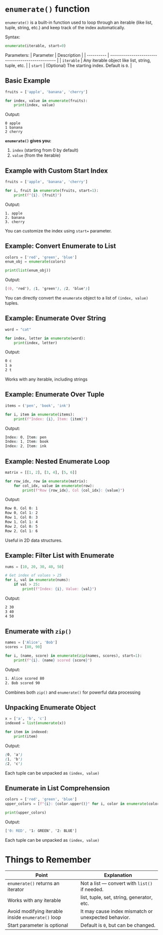 # `enumerate()` function
`enumerate()` is a built-in function used to loop through an iterable (like list, tuple, string, etc.) and keep track of the index automatically.

Syntax:
```python
enumerate(iterable, start=0)
```
Parameters:
| Parameter  | Description                                        |
| ---------- | -------------------------------------------------- |
| `iterable` | Any iterable object like list, string, tuple, etc. |
| `start`    | (Optional) The starting index. Default is `0`.     |

## Basic Example
```python
fruits = ['apple', 'banana', 'cherry']

for index, value in enumerate(fruits):
    print(index, value)
```
Output:
```
0 apple
1 banana
2 cherry
```
**`enumerate()` gives you:**
1. `index` (starting from 0 by default)
2. `value` (from the iterable)


## Example with Custom Start Index
```python
fruits = ['apple', 'banana', 'cherry']

for i, fruit in enumerate(fruits, start=1):
    print(f"{i}. {fruit}")
```
Output:
```
1. apple
2. banana
3. cherry
```
You can customize the index using `start=` parameter.

## Example: Convert Enumerate to List
```python
colors = ['red', 'green', 'blue']
enum_obj = enumerate(colors)

print(list(enum_obj))
```
Output:
```css
[(0, 'red'), (1, 'green'), (2, 'blue')]
```
You can directly convert the `enumerate` object to a list of `(index, value)` tuples.

## Example: Enumerate Over String
```python
word = "cat"

for index, letter in enumerate(word):
    print(index, letter)
```
Output:
```css
0 c
1 a
2 t
```
Works with any iterable, including strings


## Example: Enumerate Over Tuple
```python
items = ('pen', 'book', 'ink')

for i, item in enumerate(items):
    print(f"Index: {i}, Item: {item}")
```
Output:
```css
Index: 0, Item: pen
Index: 1, Item: book
Index: 2, Item: ink
```


## Example: Nested Enumerate Loop
```python
matrix = [[1, 2], [3, 4], [5, 6]]

for row_idx, row in enumerate(matrix):
    for col_idx, value in enumerate(row):
        print(f"Row {row_idx}, Col {col_idx}: {value}")
```
Output:
```css
Row 0, Col 0: 1
Row 0, Col 1: 2
Row 1, Col 0: 3
Row 1, Col 1: 4
Row 2, Col 0: 5
Row 2, Col 1: 6
```
Useful in 2D data structures.

## Example: Filter List with Enumerate
```python
nums = [10, 20, 30, 40, 50]

# Get index of values > 25
for i, val in enumerate(nums):
    if val > 25:
        print(f"Index: {i}, Value: {val}")
```
Output:
```css
2 30
3 40
4 50
```


## Enumerate with `zip()`
```python
names = ['Alice', 'Bob']
scores = [80, 90]

for i, (name, score) in enumerate(zip(names, scores), start=1):
    print(f"{i}. {name} scored {score}")
```
Output:
```css
1. Alice scored 80
2. Bob scored 90
```
Combines both `zip()` and `enumerate()` for powerful data processing

## Unpacking Enumerate Object
```python
x = ['a', 'b', 'c']
indexed = list(enumerate(x))

for item in indexed:
    print(item)
```
Output:
```css
(0, 'a')
(1, 'b')
(2, 'c')
```
Each tuple can be unpacked as `(index, value)`


## Enumerate in List Comprehension
```python
colors = ['red', 'green', 'blue']
upper_colors = [f"{i}: {color.upper()}" for i, color in enumerate(colors)]

print(upper_colors)
```
Output:
```css
['0: RED', '1: GREEN', '2: BLUE']
```
Each tuple can be unpacked as `(index, value)`

# Things to Remember
| Point                                              | Explanation                                         |
| -------------------------------------------------- | --------------------------------------------------- |
| `enumerate()` returns an iterator                  | Not a list — convert with `list()` if needed.       |
| Works with any iterable                            | list, tuple, set, string, generator, etc.           |
| Avoid modifying iterable inside `enumerate()` loop | It may cause index mismatch or unexpected behavior. |
| Start parameter is optional                        | Default is `0`, but can be changed.                 |

